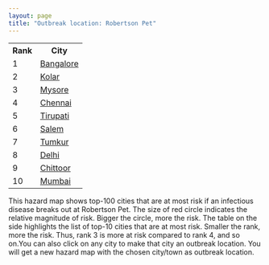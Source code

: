 ```yaml
---
layout: page
title: "Outbreak location: Robertson Pet"
---
```

<div class="flex-container">
<div class="flex-item-left" id="mapid">
<script src="https://buda-magenta.github.io/hazard_map/load_map.js"></script>

<script>
var marker_outbreak = L.marker([12.955100, 78.269900],{"autoPan": true}).addTo(map); marker_outbreak.bindTooltip("Robertson Pet").openTooltip();

var circle_1 = L.circle([12.979120, 77.591300], {"pane": "markerPane", "color": "red", "fill": true, "fillOpacity": 0.2, "fillRule": "evenodd", "lineCap": "round", "lineJoin": "round", "opacity": 1.0, "radius": 198230, "stroke": true, "weight": 3}).addTo(map);
circle_1.bindTooltip("Bangalore<br>rank: 1<br>hazard index: 0.198231")
circle_1.bindPopup('<a href="https://buda-magenta.github.io/hazard_map/Bangalore">Bangalore</a>')

var circle_2 = L.circle([13.137000, 78.133961], {"pane": "markerPane", "color": "red", "fill": true, "fillOpacity": 0.2, "fillRule": "evenodd", "lineCap": "round", "lineJoin": "round", "opacity": 1.0, "radius": 114388, "stroke": true, "weight": 3}).addTo(map);
circle_2.bindTooltip("Kolar<br>rank: 2<br>hazard index: 0.114388")
circle_2.bindPopup('<a href="https://buda-magenta.github.io/hazard_map/Kolar">Kolar</a>')

var circle_3 = L.circle([12.305183, 76.655361], {"pane": "markerPane", "color": "red", "fill": true, "fillOpacity": 0.2, "fillRule": "evenodd", "lineCap": "round", "lineJoin": "round", "opacity": 1.0, "radius": 9318, "stroke": true, "weight": 3}).addTo(map);
circle_3.bindTooltip("Mysore<br>rank: 3<br>hazard index: 0.009318")
circle_3.bindPopup('<a href="https://buda-magenta.github.io/hazard_map/Mysore">Mysore</a>')

var circle_4 = L.circle([13.083694, 80.270186], {"pane": "markerPane", "color": "red", "fill": true, "fillOpacity": 0.2, "fillRule": "evenodd", "lineCap": "round", "lineJoin": "round", "opacity": 1.0, "radius": 8567, "stroke": true, "weight": 3}).addTo(map);
circle_4.bindTooltip("Chennai<br>rank: 4<br>hazard index: 0.008568")
circle_4.bindPopup('<a href="https://buda-magenta.github.io/hazard_map/Chennai">Chennai</a>')

var circle_5 = L.circle([13.631637, 79.423171], {"pane": "markerPane", "color": "red", "fill": true, "fillOpacity": 0.2, "fillRule": "evenodd", "lineCap": "round", "lineJoin": "round", "opacity": 1.0, "radius": 7516, "stroke": true, "weight": 3}).addTo(map);
circle_5.bindTooltip("Tirupati<br>rank: 5<br>hazard index: 0.007516")
circle_5.bindPopup('<a href="https://buda-magenta.github.io/hazard_map/Tirupati">Tirupati</a>')

var circle_6 = L.circle([11.664300, 78.146000], {"pane": "markerPane", "color": "red", "fill": true, "fillOpacity": 0.2, "fillRule": "evenodd", "lineCap": "round", "lineJoin": "round", "opacity": 1.0, "radius": 5452, "stroke": true, "weight": 3}).addTo(map);
circle_6.bindTooltip("Salem<br>rank: 6<br>hazard index: 0.005452")
circle_6.bindPopup('<a href="https://buda-magenta.github.io/hazard_map/Salem">Salem</a>')

var circle_7 = L.circle([13.340077, 77.100621], {"pane": "markerPane", "color": "red", "fill": true, "fillOpacity": 0.2, "fillRule": "evenodd", "lineCap": "round", "lineJoin": "round", "opacity": 1.0, "radius": 5065, "stroke": true, "weight": 3}).addTo(map);
circle_7.bindTooltip("Tumkur<br>rank: 7<br>hazard index: 0.005065")
circle_7.bindPopup('<a href="https://buda-magenta.github.io/hazard_map/Tumkur">Tumkur</a>')

var circle_8 = L.circle([28.651718, 77.221939], {"pane": "markerPane", "color": "red", "fill": true, "fillOpacity": 0.2, "fillRule": "evenodd", "lineCap": "round", "lineJoin": "round", "opacity": 1.0, "radius": 4049, "stroke": true, "weight": 3}).addTo(map);
circle_8.bindTooltip("Delhi<br>rank: 8<br>hazard index: 0.004050")
circle_8.bindPopup('<a href="https://buda-magenta.github.io/hazard_map/Delhi">Delhi</a>')

var circle_9 = L.circle([13.160105, 79.155551], {"pane": "markerPane", "color": "red", "fill": true, "fillOpacity": 0.2, "fillRule": "evenodd", "lineCap": "round", "lineJoin": "round", "opacity": 1.0, "radius": 4022, "stroke": true, "weight": 3}).addTo(map);
circle_9.bindTooltip("Chittoor<br>rank: 9<br>hazard index: 0.004022")
circle_9.bindPopup('<a href="https://buda-magenta.github.io/hazard_map/Chittoor">Chittoor</a>')

var circle_10 = L.circle([19.075990, 72.877393], {"pane": "markerPane", "color": "red", "fill": true, "fillOpacity": 0.2, "fillRule": "evenodd", "lineCap": "round", "lineJoin": "round", "opacity": 1.0, "radius": 3353, "stroke": true, "weight": 3}).addTo(map);
circle_10.bindTooltip("Mumbai<br>rank: 10<br>hazard index: 0.003354")
circle_10.bindPopup('<a href="https://buda-magenta.github.io/hazard_map/Mumbai">Mumbai</a>')

var circle_11 = L.circle([17.388786, 78.461065], {"pane": "markerPane", "color": "red", "fill": true, "fillOpacity": 0.2, "fillRule": "evenodd", "lineCap": "round", "lineJoin": "round", "opacity": 1.0, "radius": 2960, "stroke": true, "weight": 3}).addTo(map);
circle_11.bindTooltip("Hyderabad<br>rank: 11<br>hazard index: 0.002960")
circle_11.bindPopup('<a href="https://buda-magenta.github.io/hazard_map/Hyderabad">Hyderabad</a>')

var circle_12 = L.circle([12.792907, 78.699917], {"pane": "markerPane", "color": "red", "fill": true, "fillOpacity": 0.2, "fillRule": "evenodd", "lineCap": "round", "lineJoin": "round", "opacity": 1.0, "radius": 2241, "stroke": true, "weight": 3}).addTo(map);
circle_12.bindTooltip("Ambur<br>rank: 12<br>hazard index: 0.002242")
circle_12.bindPopup('<a href="https://buda-magenta.github.io/hazard_map/Ambur">Ambur</a>')

var circle_13 = L.circle([22.541418, 88.357691], {"pane": "markerPane", "color": "red", "fill": true, "fillOpacity": 0.2, "fillRule": "evenodd", "lineCap": "round", "lineJoin": "round", "opacity": 1.0, "radius": 2009, "stroke": true, "weight": 3}).addTo(map);
circle_13.bindTooltip("Kolkata<br>rank: 13<br>hazard index: 0.002010")
circle_13.bindPopup('<a href="https://buda-magenta.github.io/hazard_map/Kolkata">Kolkata</a>')

var circle_14 = L.circle([12.794811, 79.000641], {"pane": "markerPane", "color": "red", "fill": true, "fillOpacity": 0.2, "fillRule": "evenodd", "lineCap": "round", "lineJoin": "round", "opacity": 1.0, "radius": 1923, "stroke": true, "weight": 3}).addTo(map);
circle_14.bindTooltip("Vellore<br>rank: 14<br>hazard index: 0.001924")
circle_14.bindPopup('<a href="https://buda-magenta.github.io/hazard_map/Vellore">Vellore</a>')

var circle_15 = L.circle([12.732884, 77.830948], {"pane": "markerPane", "color": "red", "fill": true, "fillOpacity": 0.2, "fillRule": "evenodd", "lineCap": "round", "lineJoin": "round", "opacity": 1.0, "radius": 1691, "stroke": true, "weight": 3}).addTo(map);
circle_15.bindTooltip("Hosur<br>rank: 15<br>hazard index: 0.001691")
circle_15.bindPopup('<a href="https://buda-magenta.github.io/hazard_map/Hosur">Hosur</a>')

var circle_16 = L.circle([18.521428, 73.854454], {"pane": "markerPane", "color": "red", "fill": true, "fillOpacity": 0.2, "fillRule": "evenodd", "lineCap": "round", "lineJoin": "round", "opacity": 1.0, "radius": 1569, "stroke": true, "weight": 3}).addTo(map);
circle_16.bindTooltip("Pune<br>rank: 16<br>hazard index: 0.001570")
circle_16.bindPopup('<a href="https://buda-magenta.github.io/hazard_map/Pune">Pune</a>')

var circle_17 = L.circle([13.125476, 80.094090], {"pane": "markerPane", "color": "red", "fill": true, "fillOpacity": 0.2, "fillRule": "evenodd", "lineCap": "round", "lineJoin": "round", "opacity": 1.0, "radius": 1484, "stroke": true, "weight": 3}).addTo(map);
circle_17.bindTooltip("Avadi<br>rank: 17<br>hazard index: 0.001485")
circle_17.bindPopup('<a href="https://buda-magenta.github.io/hazard_map/Avadi">Avadi</a>')

var circle_18 = L.circle([14.475294, 78.821686], {"pane": "markerPane", "color": "red", "fill": true, "fillOpacity": 0.2, "fillRule": "evenodd", "lineCap": "round", "lineJoin": "round", "opacity": 1.0, "radius": 1472, "stroke": true, "weight": 3}).addTo(map);
circle_18.bindTooltip("Kadapa<br>rank: 18<br>hazard index: 0.001472")
circle_18.bindPopup('<a href="https://buda-magenta.github.io/hazard_map/Kadapa">Kadapa</a>')

var circle_19 = L.circle([10.915649, 79.806949], {"pane": "markerPane", "color": "red", "fill": true, "fillOpacity": 0.2, "fillRule": "evenodd", "lineCap": "round", "lineJoin": "round", "opacity": 1.0, "radius": 1460, "stroke": true, "weight": 3}).addTo(map);
circle_19.bindTooltip("Pondicherry<br>rank: 19<br>hazard index: 0.001461")
circle_19.bindPopup('<a href="https://buda-magenta.github.io/hazard_map/Pondicherry">Pondicherry</a>')

var circle_20 = L.circle([12.523889, 76.896196], {"pane": "markerPane", "color": "red", "fill": true, "fillOpacity": 0.2, "fillRule": "evenodd", "lineCap": "round", "lineJoin": "round", "opacity": 1.0, "radius": 1386, "stroke": true, "weight": 3}).addTo(map);
circle_20.bindTooltip("Mandya<br>rank: 20<br>hazard index: 0.001386")
circle_20.bindPopup('<a href="https://buda-magenta.github.io/hazard_map/Mandya">Mandya</a>')

var circle_21 = L.circle([12.227213, 79.070156], {"pane": "markerPane", "color": "red", "fill": true, "fillOpacity": 0.2, "fillRule": "evenodd", "lineCap": "round", "lineJoin": "round", "opacity": 1.0, "radius": 1287, "stroke": true, "weight": 3}).addTo(map);
circle_21.bindTooltip("Tiruvannamalai<br>rank: 21<br>hazard index: 0.001288")
circle_21.bindPopup('<a href="https://buda-magenta.github.io/hazard_map/Tiruvannamalai">Tiruvannamalai</a>')

var circle_22 = L.circle([12.869810, 74.843008], {"pane": "markerPane", "color": "red", "fill": true, "fillOpacity": 0.2, "fillRule": "evenodd", "lineCap": "round", "lineJoin": "round", "opacity": 1.0, "radius": 1279, "stroke": true, "weight": 3}).addTo(map);
circle_22.bindTooltip("Mangalore<br>rank: 22<br>hazard index: 0.001280")
circle_22.bindPopup('<a href="https://buda-magenta.github.io/hazard_map/Mangalore">Mangalore</a>')

var circle_23 = L.circle([11.001812, 76.962842], {"pane": "markerPane", "color": "red", "fill": true, "fillOpacity": 0.2, "fillRule": "evenodd", "lineCap": "round", "lineJoin": "round", "opacity": 1.0, "radius": 1269, "stroke": true, "weight": 3}).addTo(map);
circle_23.bindTooltip("Coimbatore<br>rank: 23<br>hazard index: 0.001269")
circle_23.bindPopup('<a href="https://buda-magenta.github.io/hazard_map/Coimbatore">Coimbatore</a>')

var circle_24 = L.circle([13.007082, 76.099270], {"pane": "markerPane", "color": "red", "fill": true, "fillOpacity": 0.2, "fillRule": "evenodd", "lineCap": "round", "lineJoin": "round", "opacity": 1.0, "radius": 1162, "stroke": true, "weight": 3}).addTo(map);
circle_24.bindTooltip("Hassan<br>rank: 24<br>hazard index: 0.001162")
circle_24.bindPopup('<a href="https://buda-magenta.github.io/hazard_map/Hassan">Hassan</a>')

var circle_25 = L.circle([14.466127, 75.920636], {"pane": "markerPane", "color": "red", "fill": true, "fillOpacity": 0.2, "fillRule": "evenodd", "lineCap": "round", "lineJoin": "round", "opacity": 1.0, "radius": 1161, "stroke": true, "weight": 3}).addTo(map);
circle_25.bindTooltip("Davanagere<br>rank: 25<br>hazard index: 0.001162")
circle_25.bindPopup('<a href="https://buda-magenta.github.io/hazard_map/Davanagere">Davanagere</a>')

var circle_26 = L.circle([13.932609, 75.574978], {"pane": "markerPane", "color": "red", "fill": true, "fillOpacity": 0.2, "fillRule": "evenodd", "lineCap": "round", "lineJoin": "round", "opacity": 1.0, "radius": 1069, "stroke": true, "weight": 3}).addTo(map);
circle_26.bindTooltip("Shimoga<br>rank: 26<br>hazard index: 0.001069")
circle_26.bindPopup('<a href="https://buda-magenta.github.io/hazard_map/Shimoga">Shimoga</a>')

var circle_27 = L.circle([23.021624, 72.579707], {"pane": "markerPane", "color": "red", "fill": true, "fillOpacity": 0.2, "fillRule": "evenodd", "lineCap": "round", "lineJoin": "round", "opacity": 1.0, "radius": 1054, "stroke": true, "weight": 3}).addTo(map);
circle_27.bindTooltip("Ahmedabad<br>rank: 27<br>hazard index: 0.001055")
circle_27.bindPopup('<a href="https://buda-magenta.github.io/hazard_map/Ahmedabad">Ahmedabad</a>')

var circle_28 = L.circle([11.369204, 77.676627], {"pane": "markerPane", "color": "red", "fill": true, "fillOpacity": 0.2, "fillRule": "evenodd", "lineCap": "round", "lineJoin": "round", "opacity": 1.0, "radius": 936, "stroke": true, "weight": 3}).addTo(map);
circle_28.bindTooltip("Erode<br>rank: 28<br>hazard index: 0.000936")
circle_28.bindPopup('<a href="https://buda-magenta.github.io/hazard_map/Erode">Erode</a>')

var circle_29 = L.circle([12.989816, 80.100987], {"pane": "markerPane", "color": "red", "fill": true, "fillOpacity": 0.2, "fillRule": "evenodd", "lineCap": "round", "lineJoin": "round", "opacity": 1.0, "radius": 931, "stroke": true, "weight": 3}).addTo(map);
circle_29.bindTooltip("Pallavaram<br>rank: 29<br>hazard index: 0.000932")
circle_29.bindPopup('<a href="https://buda-magenta.github.io/hazard_map/Pallavaram">Pallavaram</a>')

var circle_30 = L.circle([9.931308, 76.267414], {"pane": "markerPane", "color": "red", "fill": true, "fillOpacity": 0.2, "fillRule": "evenodd", "lineCap": "round", "lineJoin": "round", "opacity": 1.0, "radius": 928, "stroke": true, "weight": 3}).addTo(map);
circle_30.bindTooltip("Kochi<br>rank: 30<br>hazard index: 0.000929")
circle_30.bindPopup('<a href="https://buda-magenta.github.io/hazard_map/Kochi">Kochi</a>')

var circle_31 = L.circle([15.351838, 75.137985], {"pane": "markerPane", "color": "red", "fill": true, "fillOpacity": 0.2, "fillRule": "evenodd", "lineCap": "round", "lineJoin": "round", "opacity": 1.0, "radius": 908, "stroke": true, "weight": 3}).addTo(map);
circle_31.bindTooltip("Hubli<br>rank: 31<br>hazard index: 0.000908")
circle_31.bindPopup('<a href="https://buda-magenta.github.io/hazard_map/Hubli">Hubli</a>')

var circle_32 = L.circle([16.508759, 80.618510], {"pane": "markerPane", "color": "red", "fill": true, "fillOpacity": 0.2, "fillRule": "evenodd", "lineCap": "round", "lineJoin": "round", "opacity": 1.0, "radius": 889, "stroke": true, "weight": 3}).addTo(map);
circle_32.bindTooltip("Vijayawada<br>rank: 32<br>hazard index: 0.000890")
circle_32.bindPopup('<a href="https://buda-magenta.github.io/hazard_map/Vijayawada">Vijayawada</a>')

var circle_33 = L.circle([17.723128, 83.301284], {"pane": "markerPane", "color": "red", "fill": true, "fillOpacity": 0.2, "fillRule": "evenodd", "lineCap": "round", "lineJoin": "round", "opacity": 1.0, "radius": 881, "stroke": true, "weight": 3}).addTo(map);
circle_33.bindTooltip("Visakhapatnam<br>rank: 33<br>hazard index: 0.000881")
circle_33.bindPopup('<a href="https://buda-magenta.github.io/hazard_map/Visakhapatnam">Visakhapatnam</a>')

var circle_34 = L.circle([14.654623, 77.556260], {"pane": "markerPane", "color": "red", "fill": true, "fillOpacity": 0.2, "fillRule": "evenodd", "lineCap": "round", "lineJoin": "round", "opacity": 1.0, "radius": 861, "stroke": true, "weight": 3}).addTo(map);
circle_34.bindTooltip("Anantapur<br>rank: 34<br>hazard index: 0.000861")
circle_34.bindPopup('<a href="https://buda-magenta.github.io/hazard_map/Anantapur">Anantapur</a>')

var circle_35 = L.circle([15.398403, 73.812918], {"pane": "markerPane", "color": "red", "fill": true, "fillOpacity": 0.2, "fillRule": "evenodd", "lineCap": "round", "lineJoin": "round", "opacity": 1.0, "radius": 804, "stroke": true, "weight": 3}).addTo(map);
circle_35.bindTooltip("Vasco Da Gama<br>rank: 35<br>hazard index: 0.000804")
circle_35.bindPopup('<a href="https://buda-magenta.github.io/hazard_map/Vasco_Da_Gama">Vasco Da Gama</a>')

var circle_36 = L.circle([20.266777, 85.843559], {"pane": "markerPane", "color": "red", "fill": true, "fillOpacity": 0.2, "fillRule": "evenodd", "lineCap": "round", "lineJoin": "round", "opacity": 1.0, "radius": 791, "stroke": true, "weight": 3}).addTo(map);
circle_36.bindTooltip("Bhubaneswar<br>rank: 36<br>hazard index: 0.000791")
circle_36.bindPopup('<a href="https://buda-magenta.github.io/hazard_map/Bhubaneswar">Bhubaneswar</a>')

var circle_37 = L.circle([12.929903, 80.111823], {"pane": "markerPane", "color": "red", "fill": true, "fillOpacity": 0.2, "fillRule": "evenodd", "lineCap": "round", "lineJoin": "round", "opacity": 1.0, "radius": 761, "stroke": true, "weight": 3}).addTo(map);
circle_37.bindTooltip("Tambaram<br>rank: 37<br>hazard index: 0.000761")
circle_37.bindPopup('<a href="https://buda-magenta.github.io/hazard_map/Tambaram">Tambaram</a>')

var circle_38 = L.circle([12.836393, 79.705330], {"pane": "markerPane", "color": "red", "fill": true, "fillOpacity": 0.2, "fillRule": "evenodd", "lineCap": "round", "lineJoin": "round", "opacity": 1.0, "radius": 707, "stroke": true, "weight": 3}).addTo(map);
circle_38.bindTooltip("Kanchipuram<br>rank: 38<br>hazard index: 0.000707")
circle_38.bindPopup('<a href="https://buda-magenta.github.io/hazard_map/Kanchipuram">Kanchipuram</a>')

var circle_39 = L.circle([8.576971, 77.050125], {"pane": "markerPane", "color": "red", "fill": true, "fillOpacity": 0.2, "fillRule": "evenodd", "lineCap": "round", "lineJoin": "round", "opacity": 1.0, "radius": 659, "stroke": true, "weight": 3}).addTo(map);
circle_39.bindTooltip("Thiruvananthapuram<br>rank: 39<br>hazard index: 0.000660")
circle_39.bindPopup('<a href="https://buda-magenta.github.io/hazard_map/Thiruvananthapuram">Thiruvananthapuram</a>')

var circle_40 = L.circle([13.826383, 77.493772], {"pane": "markerPane", "color": "red", "fill": true, "fillOpacity": 0.2, "fillRule": "evenodd", "lineCap": "round", "lineJoin": "round", "opacity": 1.0, "radius": 655, "stroke": true, "weight": 3}).addTo(map);
circle_40.bindTooltip("Hindupur<br>rank: 40<br>hazard index: 0.000656")
circle_40.bindPopup('<a href="https://buda-magenta.github.io/hazard_map/Hindupur">Hindupur</a>')

var circle_41 = L.circle([13.573260, 78.479146], {"pane": "markerPane", "color": "red", "fill": true, "fillOpacity": 0.2, "fillRule": "evenodd", "lineCap": "round", "lineJoin": "round", "opacity": 1.0, "radius": 614, "stroke": true, "weight": 3}).addTo(map);
circle_41.bindTooltip("Madanapalle<br>rank: 41<br>hazard index: 0.000614")
circle_41.bindPopup('<a href="https://buda-magenta.github.io/hazard_map/Madanapalle">Madanapalle</a>')

var circle_42 = L.circle([17.849907, 75.276320], {"pane": "markerPane", "color": "red", "fill": true, "fillOpacity": 0.2, "fillRule": "evenodd", "lineCap": "round", "lineJoin": "round", "opacity": 1.0, "radius": 561, "stroke": true, "weight": 3}).addTo(map);
circle_42.bindTooltip("Solapur<br>rank: 42<br>hazard index: 0.000561")
circle_42.bindPopup('<a href="https://buda-magenta.github.io/hazard_map/Solapur">Solapur</a>')

var circle_43 = L.circle([9.926115, 78.114098], {"pane": "markerPane", "color": "red", "fill": true, "fillOpacity": 0.2, "fillRule": "evenodd", "lineCap": "round", "lineJoin": "round", "opacity": 1.0, "radius": 554, "stroke": true, "weight": 3}).addTo(map);
circle_43.bindTooltip("Madurai<br>rank: 43<br>hazard index: 0.000554")
circle_43.bindPopup('<a href="https://buda-magenta.github.io/hazard_map/Madurai">Madurai</a>')

var circle_44 = L.circle([14.422347, 77.720069], {"pane": "markerPane", "color": "red", "fill": true, "fillOpacity": 0.2, "fillRule": "evenodd", "lineCap": "round", "lineJoin": "round", "opacity": 1.0, "radius": 535, "stroke": true, "weight": 3}).addTo(map);
circle_44.bindTooltip("Dharmavaram<br>rank: 44<br>hazard index: 0.000535")
circle_44.bindPopup('<a href="https://buda-magenta.github.io/hazard_map/Dharmavaram">Dharmavaram</a>')

var circle_45 = L.circle([21.149813, 79.082056], {"pane": "markerPane", "color": "red", "fill": true, "fillOpacity": 0.2, "fillRule": "evenodd", "lineCap": "round", "lineJoin": "round", "opacity": 1.0, "radius": 526, "stroke": true, "weight": 3}).addTo(map);
circle_45.bindTooltip("Nagpur<br>rank: 45<br>hazard index: 0.000527")
circle_45.bindPopup('<a href="https://buda-magenta.github.io/hazard_map/Nagpur">Nagpur</a>')

var circle_46 = L.circle([14.226644, 76.400512], {"pane": "markerPane", "color": "red", "fill": true, "fillOpacity": 0.2, "fillRule": "evenodd", "lineCap": "round", "lineJoin": "round", "opacity": 1.0, "radius": 525, "stroke": true, "weight": 3}).addTo(map);
circle_46.bindTooltip("Chitradurga<br>rank: 46<br>hazard index: 0.000526")
circle_46.bindPopup('<a href="https://buda-magenta.github.io/hazard_map/Chitradurga">Chitradurga</a>')

var circle_47 = L.circle([20.166670, 79.172114], {"pane": "markerPane", "color": "red", "fill": true, "fillOpacity": 0.2, "fillRule": "evenodd", "lineCap": "round", "lineJoin": "round", "opacity": 1.0, "radius": 499, "stroke": true, "weight": 3}).addTo(map);
circle_47.bindTooltip("Bhadravati<br>rank: 47<br>hazard index: 0.000500")
circle_47.bindPopup('<a href="https://buda-magenta.github.io/hazard_map/Bhadravati">Bhadravati</a>')

var circle_48 = L.circle([17.166667, 77.083333], {"pane": "markerPane", "color": "red", "fill": true, "fillOpacity": 0.2, "fillRule": "evenodd", "lineCap": "round", "lineJoin": "round", "opacity": 1.0, "radius": 479, "stroke": true, "weight": 3}).addTo(map);
circle_48.bindTooltip("Gulbarga<br>rank: 48<br>hazard index: 0.000479")
circle_48.bindPopup('<a href="https://buda-magenta.github.io/hazard_map/Gulbarga">Gulbarga</a>')

var circle_49 = L.circle([26.838100, 80.934600], {"pane": "markerPane", "color": "red", "fill": true, "fillOpacity": 0.2, "fillRule": "evenodd", "lineCap": "round", "lineJoin": "round", "opacity": 1.0, "radius": 477, "stroke": true, "weight": 3}).addTo(map);
circle_49.bindTooltip("Lucknow<br>rank: 49<br>hazard index: 0.000477")
circle_49.bindPopup('<a href="https://buda-magenta.github.io/hazard_map/Lucknow">Lucknow</a>')

var circle_50 = L.circle([11.101781, 77.345192], {"pane": "markerPane", "color": "red", "fill": true, "fillOpacity": 0.2, "fillRule": "evenodd", "lineCap": "round", "lineJoin": "round", "opacity": 1.0, "radius": 476, "stroke": true, "weight": 3}).addTo(map);
circle_50.bindTooltip("Tiruppur<br>rank: 50<br>hazard index: 0.000477")
circle_50.bindPopup('<a href="https://buda-magenta.github.io/hazard_map/Tiruppur">Tiruppur</a>')

var circle_51 = L.circle([26.915458, 75.818982], {"pane": "markerPane", "color": "red", "fill": true, "fillOpacity": 0.2, "fillRule": "evenodd", "lineCap": "round", "lineJoin": "round", "opacity": 1.0, "radius": 462, "stroke": true, "weight": 3}).addTo(map);
circle_51.bindTooltip("Jaipur<br>rank: 51<br>hazard index: 0.000462")
circle_51.bindPopup('<a href="https://buda-magenta.github.io/hazard_map/Jaipur">Jaipur</a>')

var circle_52 = L.circle([10.804973, 78.687030], {"pane": "markerPane", "color": "red", "fill": true, "fillOpacity": 0.2, "fillRule": "evenodd", "lineCap": "round", "lineJoin": "round", "opacity": 1.0, "radius": 434, "stroke": true, "weight": 3}).addTo(map);
circle_52.bindTooltip("Tiruchirappalli<br>rank: 52<br>hazard index: 0.000434")
circle_52.bindPopup('<a href="https://buda-magenta.github.io/hazard_map/Tiruchirappalli">Tiruchirappalli</a>')

var circle_53 = L.circle([26.180598, 91.753943], {"pane": "markerPane", "color": "red", "fill": true, "fillOpacity": 0.2, "fillRule": "evenodd", "lineCap": "round", "lineJoin": "round", "opacity": 1.0, "radius": 421, "stroke": true, "weight": 3}).addTo(map);
circle_53.bindTooltip("Guwahati<br>rank: 53<br>hazard index: 0.000421")
circle_53.bindPopup('<a href="https://buda-magenta.github.io/hazard_map/Guwahati">Guwahati</a>')

var circle_54 = L.circle([25.609324, 85.123525], {"pane": "markerPane", "color": "red", "fill": true, "fillOpacity": 0.2, "fillRule": "evenodd", "lineCap": "round", "lineJoin": "round", "opacity": 1.0, "radius": 420, "stroke": true, "weight": 3}).addTo(map);
circle_54.bindTooltip("Patna<br>rank: 54<br>hazard index: 0.000420")
circle_54.bindPopup('<a href="https://buda-magenta.github.io/hazard_map/Patna">Patna</a>')

var circle_55 = L.circle([22.720362, 75.868200], {"pane": "markerPane", "color": "red", "fill": true, "fillOpacity": 0.2, "fillRule": "evenodd", "lineCap": "round", "lineJoin": "round", "opacity": 1.0, "radius": 336, "stroke": true, "weight": 3}).addTo(map);
circle_55.bindTooltip("Indore<br>rank: 55<br>hazard index: 0.000337")
circle_55.bindPopup('<a href="https://buda-magenta.github.io/hazard_map/Indore">Indore</a>')

var circle_56 = L.circle([25.531031, 78.652689], {"pane": "markerPane", "color": "red", "fill": true, "fillOpacity": 0.2, "fillRule": "evenodd", "lineCap": "round", "lineJoin": "round", "opacity": 1.0, "radius": 323, "stroke": true, "weight": 3}).addTo(map);
circle_56.bindTooltip("Jhansi<br>rank: 56<br>hazard index: 0.000324")
circle_56.bindPopup('<a href="https://buda-magenta.github.io/hazard_map/Jhansi">Jhansi</a>')

var circle_57 = L.circle([10.525626, 76.213254], {"pane": "markerPane", "color": "red", "fill": true, "fillOpacity": 0.2, "fillRule": "evenodd", "lineCap": "round", "lineJoin": "round", "opacity": 1.0, "radius": 317, "stroke": true, "weight": 3}).addTo(map);
circle_57.bindTooltip("Thrissur<br>rank: 57<br>hazard index: 0.000318")
circle_57.bindPopup('<a href="https://buda-magenta.github.io/hazard_map/Thrissur">Thrissur</a>')

var circle_58 = L.circle([23.370035, 85.325013], {"pane": "markerPane", "color": "red", "fill": true, "fillOpacity": 0.2, "fillRule": "evenodd", "lineCap": "round", "lineJoin": "round", "opacity": 1.0, "radius": 315, "stroke": true, "weight": 3}).addTo(map);
circle_58.bindTooltip("Ranchi<br>rank: 58<br>hazard index: 0.000316")
circle_58.bindPopup('<a href="https://buda-magenta.github.io/hazard_map/Ranchi">Ranchi</a>')

var circle_59 = L.circle([14.449372, 79.987376], {"pane": "markerPane", "color": "red", "fill": true, "fillOpacity": 0.2, "fillRule": "evenodd", "lineCap": "round", "lineJoin": "round", "opacity": 1.0, "radius": 306, "stroke": true, "weight": 3}).addTo(map);
circle_59.bindTooltip("Nellore<br>rank: 59<br>hazard index: 0.000307")
circle_59.bindPopup('<a href="https://buda-magenta.github.io/hazard_map/Nellore">Nellore</a>')

var circle_60 = L.circle([8.887951, 76.595501], {"pane": "markerPane", "color": "red", "fill": true, "fillOpacity": 0.2, "fillRule": "evenodd", "lineCap": "round", "lineJoin": "round", "opacity": 1.0, "radius": 287, "stroke": true, "weight": 3}).addTo(map);
circle_60.bindTooltip("Kollam<br>rank: 60<br>hazard index: 0.000288")
circle_60.bindPopup('<a href="https://buda-magenta.github.io/hazard_map/Kollam">Kollam</a>')

var circle_61 = L.circle([15.143395, 76.919388], {"pane": "markerPane", "color": "red", "fill": true, "fillOpacity": 0.2, "fillRule": "evenodd", "lineCap": "round", "lineJoin": "round", "opacity": 1.0, "radius": 273, "stroke": true, "weight": 3}).addTo(map);
circle_61.bindTooltip("Bellary<br>rank: 61<br>hazard index: 0.000273")
circle_61.bindPopup('<a href="https://buda-magenta.github.io/hazard_map/Bellary">Bellary</a>')

var circle_62 = L.circle([14.906956, 78.009707], {"pane": "markerPane", "color": "red", "fill": true, "fillOpacity": 0.2, "fillRule": "evenodd", "lineCap": "round", "lineJoin": "round", "opacity": 1.0, "radius": 267, "stroke": true, "weight": 3}).addTo(map);
circle_62.bindTooltip("Tadipatri<br>rank: 62<br>hazard index: 0.000267")
circle_62.bindPopup('<a href="https://buda-magenta.github.io/hazard_map/Tadipatri">Tadipatri</a>')

var circle_63 = L.circle([15.857267, 74.506934], {"pane": "markerPane", "color": "red", "fill": true, "fillOpacity": 0.2, "fillRule": "evenodd", "lineCap": "round", "lineJoin": "round", "opacity": 1.0, "radius": 263, "stroke": true, "weight": 3}).addTo(map);
circle_63.bindTooltip("Belgaum<br>rank: 63<br>hazard index: 0.000264")
circle_63.bindPopup('<a href="https://buda-magenta.github.io/hazard_map/Belgaum">Belgaum</a>')

var circle_64 = L.circle([14.625888, 75.635724], {"pane": "markerPane", "color": "red", "fill": true, "fillOpacity": 0.2, "fillRule": "evenodd", "lineCap": "round", "lineJoin": "round", "opacity": 1.0, "radius": 236, "stroke": true, "weight": 3}).addTo(map);
circle_64.bindTooltip("Ranibennur<br>rank: 64<br>hazard index: 0.000237")
circle_64.bindPopup('<a href="https://buda-magenta.github.io/hazard_map/Ranibennur">Ranibennur</a>')

var circle_65 = L.circle([21.170200, 72.831100], {"pane": "markerPane", "color": "red", "fill": true, "fillOpacity": 0.2, "fillRule": "evenodd", "lineCap": "round", "lineJoin": "round", "opacity": 1.0, "radius": 226, "stroke": true, "weight": 3}).addTo(map);
circle_65.bindTooltip("Surat<br>rank: 65<br>hazard index: 0.000226")
circle_65.bindPopup('<a href="https://buda-magenta.github.io/hazard_map/Surat">Surat</a>')

var circle_66 = L.circle([17.005045, 81.780473], {"pane": "markerPane", "color": "red", "fill": true, "fillOpacity": 0.2, "fillRule": "evenodd", "lineCap": "round", "lineJoin": "round", "opacity": 1.0, "radius": 223, "stroke": true, "weight": 3}).addTo(map);
circle_66.bindTooltip("Rajahmundry<br>rank: 66<br>hazard index: 0.000224")
circle_66.bindPopup('<a href="https://buda-magenta.github.io/hazard_map/Rajahmundry">Rajahmundry</a>')

var circle_67 = L.circle([16.083333, 77.166667], {"pane": "markerPane", "color": "red", "fill": true, "fillOpacity": 0.2, "fillRule": "evenodd", "lineCap": "round", "lineJoin": "round", "opacity": 1.0, "radius": 212, "stroke": true, "weight": 3}).addTo(map);
circle_67.bindTooltip("Raichur<br>rank: 67<br>hazard index: 0.000213")
circle_67.bindPopup('<a href="https://buda-magenta.github.io/hazard_map/Raichur">Raichur</a>')

var circle_68 = L.circle([8.701220, 77.579269], {"pane": "markerPane", "color": "red", "fill": true, "fillOpacity": 0.2, "fillRule": "evenodd", "lineCap": "round", "lineJoin": "round", "opacity": 1.0, "radius": 196, "stroke": true, "weight": 3}).addTo(map);
circle_68.bindTooltip("Tirunelveli<br>rank: 68<br>hazard index: 0.000197")
circle_68.bindPopup('<a href="https://buda-magenta.github.io/hazard_map/Tirunelveli">Tirunelveli</a>')

var circle_69 = L.circle([30.733442, 76.779714], {"pane": "markerPane", "color": "red", "fill": true, "fillOpacity": 0.2, "fillRule": "evenodd", "lineCap": "round", "lineJoin": "round", "opacity": 1.0, "radius": 191, "stroke": true, "weight": 3}).addTo(map);
circle_69.bindTooltip("Chandigarh<br>rank: 69<br>hazard index: 0.000191")
circle_69.bindPopup('<a href="https://buda-magenta.github.io/hazard_map/Chandigarh">Chandigarh</a>')

var circle_70 = L.circle([19.194329, 72.970178], {"pane": "markerPane", "color": "red", "fill": true, "fillOpacity": 0.2, "fillRule": "evenodd", "lineCap": "round", "lineJoin": "round", "opacity": 1.0, "radius": 187, "stroke": true, "weight": 3}).addTo(map);
circle_70.bindTooltip("Thane<br>rank: 70<br>hazard index: 0.000188")
circle_70.bindPopup('<a href="https://buda-magenta.github.io/hazard_map/Thane">Thane</a>')

var circle_71 = L.circle([18.793568, 80.815939], {"pane": "markerPane", "color": "red", "fill": true, "fillOpacity": 0.2, "fillRule": "evenodd", "lineCap": "round", "lineJoin": "round", "opacity": 1.0, "radius": 187, "stroke": true, "weight": 3}).addTo(map);
circle_71.bindTooltip("Bijapur<br>rank: 71<br>hazard index: 0.000187")
circle_71.bindPopup('<a href="https://buda-magenta.github.io/hazard_map/Bijapur">Bijapur</a>')

var circle_72 = L.circle([16.291519, 80.454159], {"pane": "markerPane", "color": "red", "fill": true, "fillOpacity": 0.2, "fillRule": "evenodd", "lineCap": "round", "lineJoin": "round", "opacity": 1.0, "radius": 185, "stroke": true, "weight": 3}).addTo(map);
circle_72.bindTooltip("Guntur<br>rank: 72<br>hazard index: 0.000185")
circle_72.bindPopup('<a href="https://buda-magenta.github.io/hazard_map/Guntur">Guntur</a>')

var circle_73 = L.circle([15.119651, 77.455290], {"pane": "markerPane", "color": "red", "fill": true, "fillOpacity": 0.2, "fillRule": "evenodd", "lineCap": "round", "lineJoin": "round", "opacity": 1.0, "radius": 184, "stroke": true, "weight": 3}).addTo(map);
circle_73.bindTooltip("Guntakal<br>rank: 73<br>hazard index: 0.000184")
circle_73.bindPopup('<a href="https://buda-magenta.github.io/hazard_map/Guntakal">Guntakal</a>')

var circle_74 = L.circle([26.698885, 88.320030], {"pane": "markerPane", "color": "red", "fill": true, "fillOpacity": 0.2, "fillRule": "evenodd", "lineCap": "round", "lineJoin": "round", "opacity": 1.0, "radius": 175, "stroke": true, "weight": 3}).addTo(map);
circle_74.bindTooltip("Bagdogra<br>rank: 74<br>hazard index: 0.000175")
circle_74.bindPopup('<a href="https://buda-magenta.github.io/hazard_map/Bagdogra">Bagdogra</a>')

var circle_75 = L.circle([15.266493, 76.387230], {"pane": "markerPane", "color": "red", "fill": true, "fillOpacity": 0.2, "fillRule": "evenodd", "lineCap": "round", "lineJoin": "round", "opacity": 1.0, "radius": 170, "stroke": true, "weight": 3}).addTo(map);
circle_75.bindTooltip("Hospet<br>rank: 75<br>hazard index: 0.000171")
circle_75.bindPopup('<a href="https://buda-magenta.github.io/hazard_map/Hospet">Hospet</a>')

var circle_76 = L.circle([8.188047, 77.429049], {"pane": "markerPane", "color": "red", "fill": true, "fillOpacity": 0.2, "fillRule": "evenodd", "lineCap": "round", "lineJoin": "round", "opacity": 1.0, "radius": 162, "stroke": true, "weight": 3}).addTo(map);
circle_76.bindTooltip("Nagercoil<br>rank: 76<br>hazard index: 0.000162")
circle_76.bindPopup('<a href="https://buda-magenta.github.io/hazard_map/Nagercoil">Nagercoil</a>')

var circle_77 = L.circle([16.943738, 82.235061], {"pane": "markerPane", "color": "red", "fill": true, "fillOpacity": 0.2, "fillRule": "evenodd", "lineCap": "round", "lineJoin": "round", "opacity": 1.0, "radius": 151, "stroke": true, "weight": 3}).addTo(map);
circle_77.bindTooltip("Kakinada<br>rank: 77<br>hazard index: 0.000152")
circle_77.bindPopup('<a href="https://buda-magenta.github.io/hazard_map/Kakinada">Kakinada</a>')

var circle_78 = L.circle([11.258608, 75.778874], {"pane": "markerPane", "color": "red", "fill": true, "fillOpacity": 0.2, "fillRule": "evenodd", "lineCap": "round", "lineJoin": "round", "opacity": 1.0, "radius": 147, "stroke": true, "weight": 3}).addTo(map);
circle_78.bindTooltip("Kozhikode<br>rank: 78<br>hazard index: 0.000148")
circle_78.bindPopup('<a href="https://buda-magenta.github.io/hazard_map/Kozhikode">Kozhikode</a>')

var circle_79 = L.circle([25.335649, 83.007629], {"pane": "markerPane", "color": "red", "fill": true, "fillOpacity": 0.2, "fillRule": "evenodd", "lineCap": "round", "lineJoin": "round", "opacity": 1.0, "radius": 147, "stroke": true, "weight": 3}).addTo(map);
circle_79.bindTooltip("Varanasi<br>rank: 79<br>hazard index: 0.000148")
circle_79.bindPopup('<a href="https://buda-magenta.github.io/hazard_map/Varanasi">Varanasi</a>')

var circle_80 = L.circle([10.787898, 76.474087], {"pane": "markerPane", "color": "red", "fill": true, "fillOpacity": 0.2, "fillRule": "evenodd", "lineCap": "round", "lineJoin": "round", "opacity": 1.0, "radius": 140, "stroke": true, "weight": 3}).addTo(map);
circle_80.bindTooltip("Palakkad<br>rank: 80<br>hazard index: 0.000140")
circle_80.bindPopup('<a href="https://buda-magenta.github.io/hazard_map/Palakkad">Palakkad</a>')

var circle_81 = L.circle([15.426365, 75.630079], {"pane": "markerPane", "color": "red", "fill": true, "fillOpacity": 0.2, "fillRule": "evenodd", "lineCap": "round", "lineJoin": "round", "opacity": 1.0, "radius": 119, "stroke": true, "weight": 3}).addTo(map);
circle_81.bindTooltip("Gadag<br>rank: 81<br>hazard index: 0.000120")
circle_81.bindPopup('<a href="https://buda-magenta.github.io/hazard_map/Gadag">Gadag</a>')

var circle_82 = L.circle([15.507554, 80.060800], {"pane": "markerPane", "color": "red", "fill": true, "fillOpacity": 0.2, "fillRule": "evenodd", "lineCap": "round", "lineJoin": "round", "opacity": 1.0, "radius": 118, "stroke": true, "weight": 3}).addTo(map);
circle_82.bindTooltip("Ongole<br>rank: 82<br>hazard index: 0.000119")
circle_82.bindPopup('<a href="https://buda-magenta.github.io/hazard_map/Ongole">Ongole</a>')

var circle_83 = L.circle([17.910400, 77.519900], {"pane": "markerPane", "color": "red", "fill": true, "fillOpacity": 0.2, "fillRule": "evenodd", "lineCap": "round", "lineJoin": "round", "opacity": 1.0, "radius": 118, "stroke": true, "weight": 3}).addTo(map);
circle_83.bindTooltip("Bidar<br>rank: 83<br>hazard index: 0.000118")
circle_83.bindPopup('<a href="https://buda-magenta.github.io/hazard_map/Bidar">Bidar</a>')

var circle_84 = L.circle([13.156387, 80.300528], {"pane": "markerPane", "color": "red", "fill": true, "fillOpacity": 0.2, "fillRule": "evenodd", "lineCap": "round", "lineJoin": "round", "opacity": 1.0, "radius": 116, "stroke": true, "weight": 3}).addTo(map);
circle_84.bindTooltip("Tiruvottiyur<br>rank: 84<br>hazard index: 0.000117")
circle_84.bindPopup('<a href="https://buda-magenta.github.io/hazard_map/Tiruvottiyur">Tiruvottiyur</a>')

var circle_85 = L.circle([23.258486, 77.401989], {"pane": "markerPane", "color": "red", "fill": true, "fillOpacity": 0.2, "fillRule": "evenodd", "lineCap": "round", "lineJoin": "round", "opacity": 1.0, "radius": 115, "stroke": true, "weight": 3}).addTo(map);
circle_85.bindTooltip("Bhopal<br>rank: 85<br>hazard index: 0.000116")
circle_85.bindPopup('<a href="https://buda-magenta.github.io/hazard_map/Bhopal">Bhopal</a>')

var circle_86 = L.circle([13.318014, 75.773874], {"pane": "markerPane", "color": "red", "fill": true, "fillOpacity": 0.2, "fillRule": "evenodd", "lineCap": "round", "lineJoin": "round", "opacity": 1.0, "radius": 115, "stroke": true, "weight": 3}).addTo(map);
circle_86.bindTooltip("Chikmagalur<br>rank: 86<br>hazard index: 0.000116")
circle_86.bindPopup('<a href="https://buda-magenta.github.io/hazard_map/Chikmagalur">Chikmagalur</a>')

var circle_87 = L.circle([10.330330, 78.067398], {"pane": "markerPane", "color": "red", "fill": true, "fillOpacity": 0.2, "fillRule": "evenodd", "lineCap": "round", "lineJoin": "round", "opacity": 1.0, "radius": 112, "stroke": true, "weight": 3}).addTo(map);
circle_87.bindTooltip("Dindigul<br>rank: 87<br>hazard index: 0.000113")
circle_87.bindPopup('<a href="https://buda-magenta.github.io/hazard_map/Dindigul">Dindigul</a>')

var circle_88 = L.circle([14.752266, 78.548552], {"pane": "markerPane", "color": "red", "fill": true, "fillOpacity": 0.2, "fillRule": "evenodd", "lineCap": "round", "lineJoin": "round", "opacity": 1.0, "radius": 108, "stroke": true, "weight": 3}).addTo(map);
circle_88.bindTooltip("Proddatur<br>rank: 88<br>hazard index: 0.000108")
circle_88.bindPopup('<a href="https://buda-magenta.github.io/hazard_map/Proddatur">Proddatur</a>')

var circle_89 = L.circle([19.807608, 85.825254], {"pane": "markerPane", "color": "red", "fill": true, "fillOpacity": 0.2, "fillRule": "evenodd", "lineCap": "round", "lineJoin": "round", "opacity": 1.0, "radius": 91, "stroke": true, "weight": 3}).addTo(map);
circle_89.bindTooltip("Puri<br>rank: 89<br>hazard index: 0.000091")
circle_89.bindPopup('<a href="https://buda-magenta.github.io/hazard_map/Puri">Puri</a>')

var circle_90 = L.circle([21.237947, 81.633683], {"pane": "markerPane", "color": "red", "fill": true, "fillOpacity": 0.2, "fillRule": "evenodd", "lineCap": "round", "lineJoin": "round", "opacity": 1.0, "radius": 87, "stroke": true, "weight": 3}).addTo(map);
circle_90.bindTooltip("Raipur<br>rank: 90<br>hazard index: 0.000087")
circle_90.bindPopup('<a href="https://buda-magenta.github.io/hazard_map/Raipur">Raipur</a>')

var circle_91 = L.circle([11.715950, 79.767053], {"pane": "markerPane", "color": "red", "fill": true, "fillOpacity": 0.2, "fillRule": "evenodd", "lineCap": "round", "lineJoin": "round", "opacity": 1.0, "radius": 87, "stroke": true, "weight": 3}).addTo(map);
circle_91.bindTooltip("Cuddalore Port<br>rank: 91<br>hazard index: 0.000087")
circle_91.bindPopup('<a href="https://buda-magenta.github.io/hazard_map/Cuddalore_Port">Cuddalore Port</a>')

var circle_92 = L.circle([31.634308, 74.873679], {"pane": "markerPane", "color": "red", "fill": true, "fillOpacity": 0.2, "fillRule": "evenodd", "lineCap": "round", "lineJoin": "round", "opacity": 1.0, "radius": 86, "stroke": true, "weight": 3}).addTo(map);
circle_92.bindTooltip("Amritsar<br>rank: 92<br>hazard index: 0.000087")
circle_92.bindPopup('<a href="https://buda-magenta.github.io/hazard_map/Amritsar">Amritsar</a>')

var circle_93 = L.circle([30.325565, 78.043681], {"pane": "markerPane", "color": "red", "fill": true, "fillOpacity": 0.2, "fillRule": "evenodd", "lineCap": "round", "lineJoin": "round", "opacity": 1.0, "radius": 85, "stroke": true, "weight": 3}).addTo(map);
circle_93.bindTooltip("Dehradun<br>rank: 93<br>hazard index: 0.000085")
circle_93.bindPopup('<a href="https://buda-magenta.github.io/hazard_map/Dehradun">Dehradun</a>')

var circle_94 = L.circle([16.237773, 80.646422], {"pane": "markerPane", "color": "red", "fill": true, "fillOpacity": 0.2, "fillRule": "evenodd", "lineCap": "round", "lineJoin": "round", "opacity": 1.0, "radius": 84, "stroke": true, "weight": 3}).addTo(map);
circle_94.bindTooltip("Tenali<br>rank: 94<br>hazard index: 0.000085")
circle_94.bindPopup('<a href="https://buda-magenta.github.io/hazard_map/Tenali">Tenali</a>')

var circle_95 = L.circle([19.169335, 77.311013], {"pane": "markerPane", "color": "red", "fill": true, "fillOpacity": 0.2, "fillRule": "evenodd", "lineCap": "round", "lineJoin": "round", "opacity": 1.0, "radius": 84, "stroke": true, "weight": 3}).addTo(map);
circle_95.bindTooltip("Nanded Waghala<br>rank: 95<br>hazard index: 0.000084")
circle_95.bindPopup('<a href="https://buda-magenta.github.io/hazard_map/Nanded_Waghala">Nanded Waghala</a>')

var circle_96 = L.circle([16.850253, 74.594888], {"pane": "markerPane", "color": "red", "fill": true, "fillOpacity": 0.2, "fillRule": "evenodd", "lineCap": "round", "lineJoin": "round", "opacity": 1.0, "radius": 82, "stroke": true, "weight": 3}).addTo(map);
circle_96.bindTooltip("Sangli<br>rank: 96<br>hazard index: 0.000083")
circle_96.bindPopup('<a href="https://buda-magenta.github.io/hazard_map/Sangli">Sangli</a>')

var circle_97 = L.circle([22.297314, 73.194257], {"pane": "markerPane", "color": "red", "fill": true, "fillOpacity": 0.2, "fillRule": "evenodd", "lineCap": "round", "lineJoin": "round", "opacity": 1.0, "radius": 80, "stroke": true, "weight": 3}).addTo(map);
circle_97.bindTooltip("Vadodara<br>rank: 97<br>hazard index: 0.000081")
circle_97.bindPopup('<a href="https://buda-magenta.github.io/hazard_map/Vadodara">Vadodara</a>')

var circle_98 = L.circle([15.631900, 77.275900], {"pane": "markerPane", "color": "red", "fill": true, "fillOpacity": 0.2, "fillRule": "evenodd", "lineCap": "round", "lineJoin": "round", "opacity": 1.0, "radius": 78, "stroke": true, "weight": 3}).addTo(map);
circle_98.bindTooltip("Adoni<br>rank: 98<br>hazard index: 0.000079")
circle_98.bindPopup('<a href="https://buda-magenta.github.io/hazard_map/Adoni">Adoni</a>')

var circle_99 = L.circle([26.460914, 80.321759], {"pane": "markerPane", "color": "red", "fill": true, "fillOpacity": 0.2, "fillRule": "evenodd", "lineCap": "round", "lineJoin": "round", "opacity": 1.0, "radius": 77, "stroke": true, "weight": 3}).addTo(map);
circle_99.bindTooltip("Kanpur<br>rank: 99<br>hazard index: 0.000077")
circle_99.bindPopup('<a href="https://buda-magenta.github.io/hazard_map/Kanpur">Kanpur</a>')

var circle_100 = L.circle([10.786027, 79.138150], {"pane": "markerPane", "color": "red", "fill": true, "fillOpacity": 0.2, "fillRule": "evenodd", "lineCap": "round", "lineJoin": "round", "opacity": 1.0, "radius": 74, "stroke": true, "weight": 3}).addTo(map);
circle_100.bindTooltip("Thanjavur<br>rank: 100<br>hazard index: 0.000074")
circle_100.bindPopup('<a href="https://buda-magenta.github.io/hazard_map/Thanjavur">Thanjavur</a>')
</script>
</div>


<div class="flex-item-right">
<table>
<tr>
<th>Rank</th>
<th>City</th>
</tr>

<tr>
<td>1</td>
<td><a href="https://buda-magenta.github.io/hazard_map/Bangalore">Bangalore</a></td>
</tr>

<tr>
<td>2</td>
<td><a href="https://buda-magenta.github.io/hazard_map/Kolar">Kolar</a></td>
</tr>

<tr>
<td>3</td>
<td><a href="https://buda-magenta.github.io/hazard_map/Mysore">Mysore</a></td>
</tr>

<tr>
<td>4</td>
<td><a href="https://buda-magenta.github.io/hazard_map/Chennai">Chennai</a></td>
</tr>

<tr>
<td>5</td>
<td><a href="https://buda-magenta.github.io/hazard_map/Tirupati">Tirupati</a></td>
</tr>

<tr>
<td>6</td>
<td><a href="https://buda-magenta.github.io/hazard_map/Salem">Salem</a></td>
</tr>

<tr>
<td>7</td>
<td><a href="https://buda-magenta.github.io/hazard_map/Tumkur">Tumkur</a></td>
</tr>

<tr>
<td>8</td>
<td><a href="https://buda-magenta.github.io/hazard_map/Delhi">Delhi</a></td>
</tr>

<tr>
<td>9</td>
<td><a href="https://buda-magenta.github.io/hazard_map/Chittoor">Chittoor</a></td>
</tr>

<tr>
<td>10</td>
<td><a href="https://buda-magenta.github.io/hazard_map/Mumbai">Mumbai</a></td>
</tr>

</table>
</div>
</div>


<p align="left">This hazard map shows top-100 cities that are at most risk if an infectious disease breaks out at Robertson Pet. The size of red circle indicates the relative magnitude of risk. Bigger the circle, more the risk. The table on the side highlights the list of top-10 cities that are at most risk. Smaller the rank, more the risk. Thus, rank 3 is more at risk compared to rank 4, and so on.You can also click on any city to make that city an outbreak location. You will get a new hazard map with the chosen city/town as outbreak location.
</p>